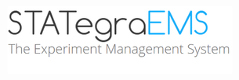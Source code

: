 <div class="imageContainer" style="" >
    <img src="../img/stategraems_logo.png" title="STATegra EMS LOGO."/>
</div>


